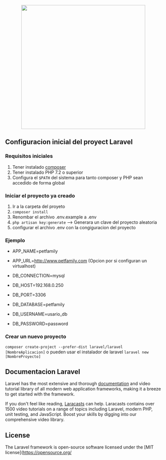 <p align="center"><img src="https://res.cloudinary.com/dtfbvvkyp/image/upload/v1566331377/laravel-logolockup-cmyk-red.svg" width="400"></p>

## Configuracion inicial del proyect Laravel

### Requisitos iniciales

1. Tener instalado [composer](https://getcomposer.org/ "composer")
2. Tener instalado PHP 7.2 o superior  
2. Configura el `$PATH` del sistema para tanto composer y PHP sean accedido de forma global

### Iniciar el proyecto ya creado

1. Ir a la carpeta del proyeto
2. `composer install`
3. Renombar el archivo .env.example a .env
4. `php artisan key:generate`  --> Generara un clave del proyecto aleatoria
5. configurar el archivo .env con la congiguracion del proyecto

### Ejemplo

* APP_NAME=petfamily
* APP_URL=http://www.petfamily.com (Opcion por si configuran un virtualhost)

* DB_CONNECTION=mysql
* DB_HOST=192.168.0.250
* DB_PORT=3306
* DB_DATABASE=petfamily
* DB_USERNAME=usario_db
* DB_PASSWORD=password

### Crear un nuevo proyecto

`composer create-project --prefer-dist laravel/laravel  [NombreAplicacion]`
o pueden usar el instalador de laravel
`laravel new [NombreProyecto]`

## Documentacion Laravel

Laravel has the most extensive and thorough [documentation](https://laravel.com/docs) and video tutorial library of all modern web application frameworks, making it a breeze to get started with the framework.

If you don't feel like reading, [Laracasts](https://laracasts.com) can help. Laracasts contains over 1500 video tutorials on a range of topics including Laravel, modern PHP, unit testing, and JavaScript. Boost your skills by digging into our comprehensive video library.

## License

The Laravel framework is open-source software licensed under the [MIT license](https://opensource.org/
